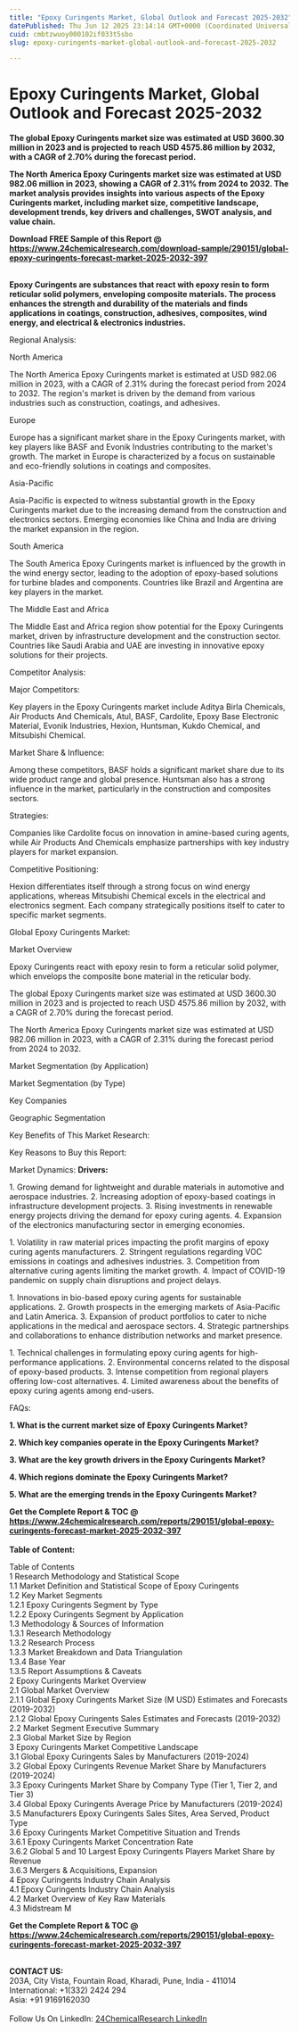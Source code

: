 ```yaml
---
title: "Epoxy Curingents Market, Global Outlook and Forecast 2025-2032"
datePublished: Thu Jun 12 2025 23:14:14 GMT+0000 (Coordinated Universal Time)
cuid: cmbtzwuoy000102if033t5sbo
slug: epoxy-curingents-market-global-outlook-and-forecast-2025-2032

---
```


# Epoxy Curingents Market, Global Outlook and Forecast 2025-2032

<p><strong>The global Epoxy Curingents market size was estimated at USD 3600.30 million in 2023 and is projected to reach USD 4575.86 million by 2032, with a CAGR of 2.70% during the forecast period. </strong></p><p>
</p><p><strong>The North America Epoxy Curingents market size was estimated at USD 982.06 million in 2023, showing a CAGR of 2.31% from 2024 to 2032. The market analysis provides insights into various aspects of the Epoxy Curingents market, including market size, competitive landscape, development trends, key drivers and challenges, SWOT analysis, and value chain.</strong></p><div><b>Download FREE Sample of this Report @ 
            <a href="https://www.24chemicalresearch.com/download-sample/290151/global-epoxy-curingents-forecast-market-2025-2032-397">
            https://www.24chemicalresearch.com/download-sample/290151/global-epoxy-curingents-forecast-market-2025-2032-397</a></b></div><br><p>
</p><p><strong>Epoxy Curingents are substances that react with epoxy resin to form reticular solid polymers, enveloping composite materials. The process enhances the strength and durability of the materials and finds applications in coatings, construction, adhesives, composites, wind energy, and electrical &amp; electronics industries.</strong></p><p>
Regional Analysis:</p><p>
North America</p><p>
</p><p>The North America Epoxy Curingents market is estimated at USD 982.06 million in 2023, with a CAGR of 2.31% during the forecast period from 2024 to 2032. The region's market is driven by the demand from various industries such as construction, coatings, and adhesives.</p><p>
Europe</p><p>
</p><p>Europe has a significant market share in the Epoxy Curingents market, with key players like BASF and Evonik Industries contributing to the market's growth. The market in Europe is characterized by a focus on sustainable and eco-friendly solutions in coatings and composites.</p><p>
Asia-Pacific</p><p>
</p><p>Asia-Pacific is expected to witness substantial growth in the Epoxy Curingents market due to the increasing demand from the construction and electronics sectors. Emerging economies like China and India are driving the market expansion in the region.</p><p>
South America</p><p>
</p><p>The South America Epoxy Curingents market is influenced by the growth in the wind energy sector, leading to the adoption of epoxy-based solutions for turbine blades and components. Countries like Brazil and Argentina are key players in the market.</p><p>
The Middle East and Africa</p><p>
</p><p>The Middle East and Africa region show potential for the Epoxy Curingents market, driven by infrastructure development and the construction sector. Countries like Saudi Arabia and UAE are investing in innovative epoxy solutions for their projects.</p><p>
Competitor Analysis:</p><p>

Major Competitors:</p><p>
</p><p>Key players in the Epoxy Curingents market include Aditya Birla Chemicals, Air Products And Chemicals, Atul, BASF, Cardolite, Epoxy Base Electronic Material, Evonik Industries, Hexion, Huntsman, Kukdo Chemical, and Mitsubishi Chemical.</p><p>
Market Share &amp; Influence:</p><p>
</p><p>Among these competitors, BASF holds a significant market share due to its wide product range and global presence. Huntsman also has a strong influence in the market, particularly in the construction and composites sectors.</p><p>
Strategies:</p><p>
</p><p>Companies like Cardolite focus on innovation in amine-based curing agents, while Air Products And Chemicals emphasize partnerships with key industry players for market expansion.</p><p>
Competitive Positioning:</p><p>
</p><p>Hexion differentiates itself through a strong focus on wind energy applications, whereas Mitsubishi Chemical excels in the electrical and electronics segment. Each company strategically positions itself to cater to specific market segments.</p><p>
Global Epoxy Curingents Market:</p><p>
Market Overview</p><p>
</p><p>Epoxy Curingents react with epoxy resin to form a reticular solid polymer, which envelops the composite bone material in the reticular body.</p><p>
</p><p>The global Epoxy Curingents market size was estimated at USD 3600.30 million in 2023 and is projected to reach USD 4575.86 million by 2032, with a CAGR of 2.70% during the forecast period.</p><p>
</p><p>The North America Epoxy Curingents market size was estimated at USD 982.06 million in 2023, with a CAGR of 2.31% during the forecast period from 2024 to 2032.</p><p>
Market Segmentation (by Application)</p><p>
</p><p>
Market Segmentation (by Type)</p><p>
</p><p>
Key Companies</p><p>
</p><p>
Geographic Segmentation</p><p>
</p><p>
Key Benefits of This Market Research:</p><p>
</p><p>
Key Reasons to Buy this Report:</p><p>
</p><p>
Market Dynamics:
<strong>Drivers:</strong></p><p>
</p><p>1. Growing demand for lightweight and durable materials in automotive and aerospace industries. 2. Increasing adoption of epoxy-based coatings in infrastructure development projects. 3. Rising investments in renewable energy projects driving the demand for epoxy curing agents. 4. Expansion of the electronics manufacturing sector in emerging economies.</p><p>
</p><p>1. Volatility in raw material prices impacting the profit margins of epoxy curing agents manufacturers. 2. Stringent regulations regarding VOC emissions in coatings and adhesives industries. 3. Competition from alternative curing agents limiting the market growth. 4. Impact of COVID-19 pandemic on supply chain disruptions and project delays.</p><p>
</p><p>1. Innovations in bio-based epoxy curing agents for sustainable applications. 2. Growth prospects in the emerging markets of Asia-Pacific and Latin America. 3. Expansion of product portfolios to cater to niche applications in the medical and aerospace sectors. 4. Strategic partnerships and collaborations to enhance distribution networks and market presence.</p><p>
</p><p>1. Technical challenges in formulating epoxy curing agents for high-performance applications. 2. Environmental concerns related to the disposal of epoxy-based products. 3. Intense competition from regional players offering low-cost alternatives. 4. Limited awareness about the benefits of epoxy curing agents among end-users.</p><p>
FAQs:</p><p>
</p><p><strong>1. What is the current market size of Epoxy Curingents Market?</strong></p><p>
</p><p>
</p><p><strong>2. Which key companies operate in the Epoxy Curingents Market?</strong></p><p>
</p><p>
</p><p><strong>3. What are the key growth drivers in the Epoxy Curingents Market?</strong></p><p>
</p><p>
</p><p><strong>4. Which regions dominate the Epoxy Curingents Market?</strong></p><p>
</p><p>
</p><p><strong>5. What are the emerging trends in the Epoxy Curingents Market?</strong></p><p>
</p>

<div><b>Get the Complete Report & TOC @ 
            <a href="https://www.24chemicalresearch.com/reports/290151/global-epoxy-curingents-forecast-market-2025-2032-397">
            https://www.24chemicalresearch.com/reports/290151/global-epoxy-curingents-forecast-market-2025-2032-397</a></b></div><br>
            <b>Table of Content:</b><p>Table of Contents<br />
1 Research Methodology and Statistical Scope<br />
1.1 Market Definition and Statistical Scope of Epoxy Curingents<br />
1.2 Key Market Segments<br />
1.2.1 Epoxy Curingents Segment by Type<br />
1.2.2 Epoxy Curingents Segment by Application<br />
1.3 Methodology & Sources of Information<br />
1.3.1 Research Methodology<br />
1.3.2 Research Process<br />
1.3.3 Market Breakdown and Data Triangulation<br />
1.3.4 Base Year<br />
1.3.5 Report Assumptions & Caveats<br />
2 Epoxy Curingents Market Overview<br />
2.1 Global Market Overview<br />
2.1.1 Global Epoxy Curingents Market Size (M USD) Estimates and Forecasts (2019-2032)<br />
2.1.2 Global Epoxy Curingents Sales Estimates and Forecasts (2019-2032)<br />
2.2 Market Segment Executive Summary<br />
2.3 Global Market Size by Region<br />
3 Epoxy Curingents Market Competitive Landscape<br />
3.1 Global Epoxy Curingents Sales by Manufacturers (2019-2024)<br />
3.2 Global Epoxy Curingents Revenue Market Share by Manufacturers (2019-2024)<br />
3.3 Epoxy Curingents Market Share by Company Type (Tier 1, Tier 2, and Tier 3)<br />
3.4 Global Epoxy Curingents Average Price by Manufacturers (2019-2024)<br />
3.5 Manufacturers Epoxy Curingents Sales Sites, Area Served, Product Type<br />
3.6 Epoxy Curingents Market Competitive Situation and Trends<br />
3.6.1 Epoxy Curingents Market Concentration Rate<br />
3.6.2 Global 5 and 10 Largest Epoxy Curingents Players Market Share by Revenue<br />
3.6.3 Mergers & Acquisitions, Expansion<br />
4 Epoxy Curingents Industry Chain Analysis<br />
4.1 Epoxy Curingents Industry Chain Analysis<br />
4.2 Market Overview of Key Raw Materials<br />
4.3 Midstream M</p>

<div><b>Get the Complete Report & TOC @ 
            <a href="https://www.24chemicalresearch.com/reports/290151/global-epoxy-curingents-forecast-market-2025-2032-397">
            https://www.24chemicalresearch.com/reports/290151/global-epoxy-curingents-forecast-market-2025-2032-397</a></b></div><br>

<b>CONTACT US:</b><br>
            203A, City Vista, Fountain Road, Kharadi, Pune, India - 411014<br>
            International: +1(332) 2424 294<br>
            Asia: +91 9169162030 <br><br>
            Follow Us On LinkedIn: <a href="https://www.linkedin.com/company/24chemicalresearch/">24ChemicalResearch LinkedIn</a>